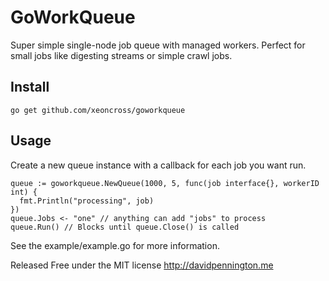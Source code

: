 # GoWorkQueue

Super simple single-node job queue with managed workers. Perfect for small jobs like digesting streams or simple crawl jobs.

## Install

    go get github.com/xeoncross/goworkqueue

## Usage

Create a new queue instance with a callback for each job you want run.

    queue := goworkqueue.NewQueue(1000, 5, func(job interface{}, workerID int) {
      fmt.Println("processing", job)
    })
    queue.Jobs <- "one" // anything can add "jobs" to process
    queue.Run() // Blocks until queue.Close() is called

See the example/example.go for more information.

Released Free under the MIT license http://davidpennington.me
